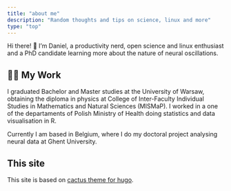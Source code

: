 ```yaml
---
title: "about me"
description: "Random thoughts and tips on science, linux and more"
type: "top"
---
```


Hi there! 👋 I’m Daniel, a productivity nerd, open science and linux enthusiast and a PhD candidate learning more about the nature of neural oscillations.

## 👨‍💻 My Work

I graduated Bachelor and Master studies at the University of Warsaw, obtaining the diploma in physics at College of Inter-Faculty Individual Studies in Mathematics and Natural Sciences (MISMaP). I worked in a one of the departaments of Polish Ministry of Health doing  statistics and data visualisation in R. 

Currently I am based in Belgium, where I do my doctoral project analysing neural data at Ghent University.

## This site

This site is based on  [cactus theme for hugo](https://github.com/monkeyWzr/hugo-theme-cactus).
